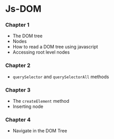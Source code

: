 # Js-DOM

### Chapter 1

- The DOM tree
- Nodes
- How to read a DOM tree using javascript
- Accessing root level nodes

### Chapter 2

- `querySelector` and `querySelectorAll` methods

### Chapter 3

- The `createElement` method
- Inserting node

### Chapter 4

- Navigate in the DOM Tree
